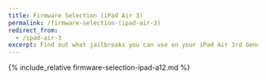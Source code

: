```yaml
---
title: Firmware Selection (iPad Air 3)
permalink: /firmware-selection-(ipad-air-3)
redirect_from:
  - /ipad-air-3
excerpt: Find out what jailbreaks you can use on your iPad Air 3rd Generation
---
```


{% include_relative firmware-selection-ipad-a12.md %}
